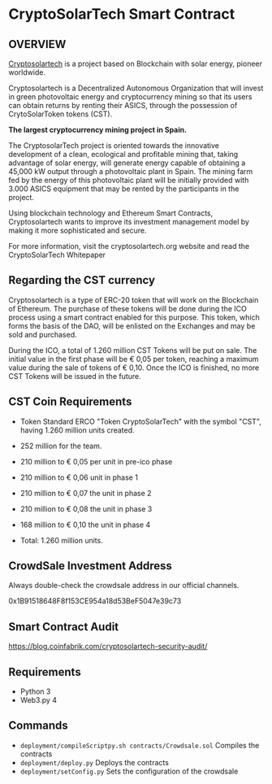 # CryptoSolarTech Smart Contract

  ## OVERVIEW

[Cryptosolartech](https://cryptosolartech.org/en/) is a project based on Blockchain with solar energy, pioneer worldwide.

Cryptosolartech is a Decentralized Autonomous Organization that will invest in green photovoltaic energy and cryptocurrency mining so that its users can obtain returns by renting their ASICS, through the possession of CrytoSolarToken tokens (CST).

**The largest cryptocurrency mining project in Spain.**

The CryptosolarTech project is oriented towards the innovative development of a clean, ecological and profitable mining that, taking advantage of solar energy, will generate energy capable of obtaining a 45,000 kW output through a photovoltaic plant in Spain. The mining farm fed by the energy of this photovoltaic plant will be initially provided with 3.000 ASICS equipment that may be rented by the participants in the project.

Using blockchain technology and Ethereum Smart Contracts, Cryptosolartech wants to improve its investment management model by making it more sophisticated and secure.

For more information, visit the cryptosolartech.org website and read the CryptoSolarTech Whitepaper

## Regarding the CST currency

Cryptosolartech is a type of ERC-20 token that will work on the Blockchain of Ethereum. The purchase of these tokens will be done during the ICO process using a smart contract enabled for this purpose. This token, which forms the basis of the DAO, will be enlisted on the Exchanges and may be sold and purchased.

During the ICO, a total of 1.260 million CST Tokens will be put on sale. The initial value in the first phase will be € 0,05 per token, reaching a maximum value during the sale of tokens of € 0,10. Once the ICO is finished, no more CST Tokens will be issued in the future.

## CST Coin Requirements

- Token Standard ERCO &quot;Token CryptoSolarTech&quot; with the symbol &quot;CST&quot;, having 1.260 million units created.

- 252 million for the team.

- 210 million to € 0,05 per unit in pre-ico phase

- 210 million to € 0,06 unit in phase 1

- 210 million to € 0,07 the unit in phase 2

- 210 million to € 0,08 the unit in phase 3

- 168 million to € 0,10 the unit in phase 4

- Total: 1.260 million units.

## CrowdSale Investment Address
Always double-check the crowdsale address in our official channels.

0x1B91518648F8f153CE954a18d53BeF5047e39c73

## Smart Contract Audit
https://blog.coinfabrik.com/cryptosolartech-security-audit/

## Requirements

- Python 3
- Web3.py 4


## Commands

- `deployment/compileScriptpy.sh contracts/Crowdsale.sol` Compiles the contracts 
- `deployment/deploy.py` Deploys the contracts
- `deployment/setConfig.py` Sets the configuration of the crowdsale
